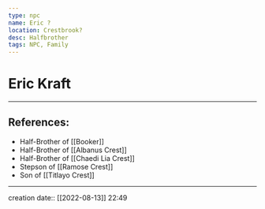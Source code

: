```yaml
---
type: npc
name: Eric ?
location: Crestbrook?
desc: Halfbrother
tags: NPC, Family
---
```


# Eric Kraft
___ 
## References: 
- Half-Brother of [[Booker]]
- Half-Brother of [[Albanus Crest]]
- Half-Brother of [[Chaedi Lia Crest]]
- Stepson of [[Ramose Crest]] 
- Son of [[Titlayo Crest]]
--- 
creation date:: [[2022-08-13]] 22:49